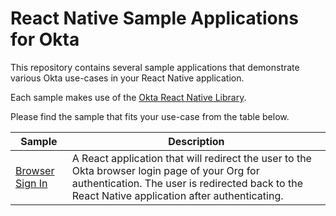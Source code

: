 # React Native Sample Applications for Okta

This repository contains several sample applications that demonstrate various Okta use-cases in your React Native application.

Each sample makes use of the [Okta React Native Library](https://github.com/okta/okta-oidc-js/tree/master/packages/okta-react-native).

Please find the sample that fits your use-case from the table below.

| Sample | Description |
|--------|-------------|
| [Browser Sign In](/browser-sign-in) | A React application that will redirect the user to the Okta browser login page of your Org for authentication.  The user is redirected back to the React Native application after authenticating. |

[Okta React Native Library]: https://github.com/okta/okta-oidc-js/tree/master/packages/okta-react-native
